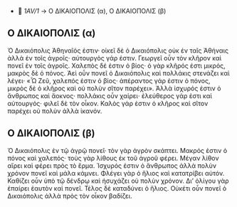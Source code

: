   - 📁 *1AV/1* → Ο ΔΙΚΑΙΟΠΟΛΙΣ (α), Ο ΔΙΚΑΙΟΠΟΛΙΣ (β)  

## Ο ΔΙΚΑΙΟΠΟΛΙΣ (α)

Ὁ Δικαιόπολις Ἀθηναῖός ἐστιν· οἰκεῖ δὲ ὁ Δικαιόπολις οὐκ ἐν ταῖς Ἀθήναις ἀλλὰ ἐν τοῖς ἀγροῖς· αὐτουργὸς γάρ ἐστιν. Γεωργεῖ οὖν τὸν κλῆρον καὶ πονεῖ ἐν τοῖς ἀγροῖς. Χαλεπὸς δέ ἐστιν ὁ βίος· ὁ γὰρ κλῆρός ἐστι μικρός, μακρὸς δὲ ὁ πόνος.
Ἀεὶ οὖν πονεῖ ὁ Δικαιόπολις καὶ πολλάκις στενάζει καὶ λέγει· «Ὦ Ζεῦ, χαλεπός ἐστιν ὁ βίος· ἀπέραντος γάρ ἐστιν ὁ πόνος, μικρὸς δὲ ὁ κλῆρος καὶ οὐ πολὺν σῖτον παρέχει». 
Ἀλλὰ ἰσχυρός ἐστιν ὁ ἄνθρωπος καὶ ἄοκνος· πολλάκις οὖν χαίρει· ἐλεύθερος γάρ ἐστι καὶ αὐτουργός· φιλεῖ δὲ τὸν οἶκον. Καλὸς γάρ ἐστιν ὁ κλῆρος καὶ σῖτον παρέχει οὐ πολὺν ἀλλὰ ἱκανόν.

## Ο ΔΙΚΑΙΟΠΟΛΙΣ (β)

Ὁ Δικαιόπολις ἐν τῷ ἀγρῷ πονεῖ· τὸν γὰρ ἀγρὸν σκάπτει. Μακρός ἐστιν ὁ πόνος καὶ χαλεπός· τοὺς γὰρ λίθους ἐκ τοῦ ἀγροῦ φέρει. Μέγαν λίθον αἴρει καὶ φέρει πρὸς τὸ ἕρμα. Ἰσχυρός ἐστιν ὁ ἄνθρωπος ἀλλὰ πολὺν χρόνον πονεῖ καὶ μάλα κάμνει. Φλέγει γὰρ ὁ ἥλιος καὶ κατατρίβει αὐτόν. Καθίζει οὖν ὑπὸ τῷ δένδρῳ καὶ ἡσυχάζει οὐ πολὺν χρόνον. Δι’ ὀλίγου γὰρ ἐπαίρει ἑαυτὸν καὶ πονεῖ. 
Τέλος δὲ καταδύνει ὁ ἥλιος. Οὐκέτι οὖν πονεῖ ὁ Δικαιόπολις ἀλλὰ πρὸς τὸν οἶκον βαδίζει.
